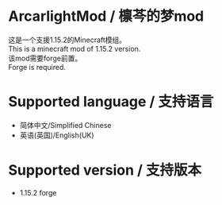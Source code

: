 # ArcarlightMod / 檩芩的梦mod
这是一个支援1.15.2的Minecraft模组。<br/>
This is a minecraft mod of 1.15.2 version.<br/>
该mod需要forge前置。<br/>
Forge is required.

# Supported language / 支持语言<br/>
+ 简体中文/Simplified Chinese
+ 英语(英国)/English(UK)

# Supported version / 支持版本<br/>
+ 1.15.2 forge
